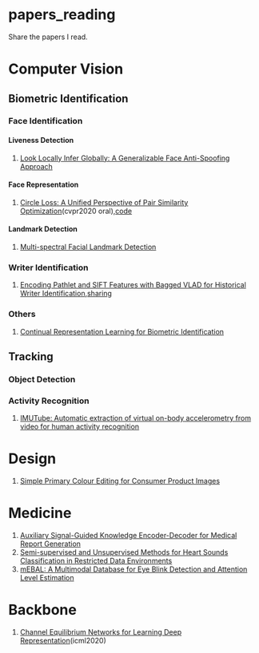 # papers_reading
Share the papers I read.

# Computer Vision

## Biometric Identification

### Face Identification
#### Liveness Detection
1. [Look Locally Infer Globally: A Generalizable Face Anti-Spoofing Approach](https://arxiv.org/abs/2006.02834)
#### Face Representation
1. [Circle Loss: A Unified Perspective of Pair Similarity Optimization](https://arxiv.org/pdf/2002.10857.pdf)(cvpr2020 oral),[code](https://github.com/MegEngine,https://github.com/TinyZeaMays/CircleLoss)
#### Landmark Detection
1. [Multi-spectral Facial Landmark Detection](https://arxiv.org/pdf/2006.05196.pdf)

### Writer Identification
1. [Encoding Pathlet and SIFT Features with Bagged VLAD for Historical Writer Identification](https://ieeexplore.ieee.org/abstract/document/9083956),[sharing](https://mp.weixin.qq.com/s/3EVA36rpGCEad2BTW5IZbA)

### Others
1. [Continual Representation Learning for Biometric Identification](https://arxiv.org/pdf/2006.04455.pdf)

## Tracking

### Object Detection

### Activity Recognition
1. [IMUTube: Automatic extraction of virtual on-body accelerometry from video for human activity recognition](https://arxiv.org/pdf/2006.05675.pdf)

# Design
1. [Simple Primary Colour Editing for Consumer Product Images](https://arxiv.org/pdf/2006.03743.pdf)
  
# Medicine
1. [Auxiliary Signal-Guided Knowledge Encoder-Decoder for Medical Report Generation](https://arxiv.org/pdf/2006.03744.pdf)
2. [Semi-supervised and Unsupervised Methods for Heart Sounds Classification  in Restricted Data Environments](https://arxiv.org/abs/2006.02610)
3. [mEBAL: A Multimodal Database for Eye Blink Detection and Attention Level Estimation](https://arxiv.org/pdf/2006.05327.pdf)

# Backbone
1. [Channel Equilibrium Networks for Learning Deep Representation](https://arxiv.org/pdf/2003.00214.pdf)(icml2020)

